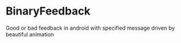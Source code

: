 # BinaryFeedback
Good or bad feedback in android with specified message driven by beautiful animation
